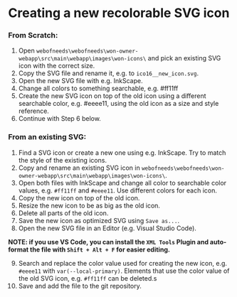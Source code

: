 # Creating a new recolorable SVG icon

### From Scratch:

1.  Open `webofneeds\webofneeds\won-owner-webapp\src\main\webapp\images\won-icons\` and pick an existing SVG icon with the correct size.
2.  Copy the SVG file and rename it, e.g. to `ico16__new_icon.svg`.
3.  Open the new SVG file with e.g. InkScape.
4.  Change all colors to something searchable, e.g. #ff11ff 
5.  Create the new SVG icon on top of the old icon using a different searchable color, e.g. #eeee11, using the old icon as a size and style reference.
6.  Continue with Step 6 below.


### From an existing SVG:

1.  Find a SVG icon or create a new one using e.g. InkScape. Try to match the style of the existing icons. 
2.  Copy and rename an existing SVG icon in `webofneeds\webofneeds\won-owner-webapp\src\main\webapp\images\won-icons\`.
3.  Open both files with InkScape and change all color to searchable color values, e.g. `#ff11ff` and `#eeee11`. Use different colors for each icon.
4.  Copy the new icon on top of the old icon. 
5.  Resize the new icon to be as big as the old icon. 
6.  Delete all parts of the old icon.
7.  Save the new icon as optimized SVG using `Save as...`.
8.  Open the new SVG file in an Editor (e.g. Visual Studio Code).

**NOTE: if you use VS Code, you can install the `XML Tools` Plugin and auto-format the file with `Shift + Alt + F` for easier editing.**

9.  Search and replace the color value used for creating the new icon, e.g. `#eeee11` with `var(--local-primary)`. Elements that use the color value of the old SVG icon, e.g. `#ff11ff` can be deleted.s
10.  Save and add the file to the git repository.

